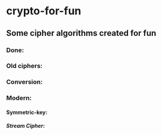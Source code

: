 # crypto-for-fun
## Some cipher algorithms created for fun
### Done:

### Old ciphers:


### Conversion: 


### Modern:
#### Symmetric-key:
##### Stream Cipher:
